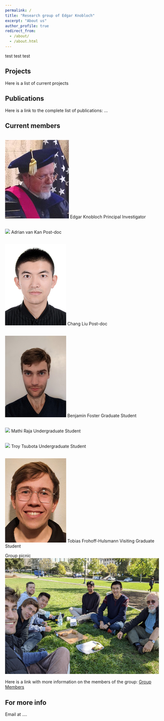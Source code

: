 ```yaml
---
permalink: /
title: "Research group of Edgar Knobloch"
excerpt: "About us"
author_profile: true
redirect_from: 
  - /about/
  - /about.html
---
```



test test test




Projects
------
Here is a list of current projects

Publications
------
Here is a link to the complete list of publications:   ...

Current members
------


<br/><img src='/images/knobloch.png'>
Edgar Knobloch
Principal Investigator

<br/><img src='/images/adrian.png'>
Adrian van Kan
Post-doc

<br/><img src='/images/chang.png'>
Chang Liu
Post-doc

<br/><img src='/images/foster.png'>
Benjamin Foster
Graduate Student

<br/><img src='/images/mathi.png'>
Mathi Raja
Undergraduate Student

<br/><img src='/images/troy.png'>
Troy Tsubota
Undergraduate Student

<br/><img src='/images/tobias.png'>
Tobias Frohoff-Hulsmann
Visiting Graduate Student



Group picnic
<br/><img src='/images/group_lunch_600.png'>



Here is a link with more information on the members of the group: [Group Members](https://knobloch-group.github.io/group)




For more info
------
Email at ....

